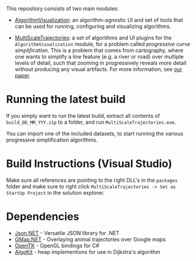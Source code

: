 This repository consists of two main modules:

- [AlgorithmVisualization](https://github.com/WimReddingius/MultiScaleTrajectories/wiki/AlgorithmVisualization): an algorithm-agnostic UI and set of tools that can be used for running, configuring and visualizing algorithms.

- [MultiScaleTrajectories](https://github.com/WimReddingius/MultiScaleTrajectories/wiki/MultiScaleTrajectories): a set of algorithms and UI plugins for the `AlgorithmVisualization` module, for a problem called *progressive curve simplification*. This is a problem that comes from cartography, where one wants to simplify a line feature (e.g. a river or road) over multiple levels of detail, such that zooming in progressively reveals more detail without producing any visual artifacts. For more information, see [our paper](https://authors.elsevier.com/c/1aYZX3IVmUNvfo).

# Running the latest build
If you simply want to run the latest build, extract all contents of `build_DD_MM_YYY.zip` to a folder, and run `MultiScaleTrajectories.exe`.

You can import one of the included datasets, to start running the various progressive simplification algorithms.

# Build Instructions (Visual Studio)

Make sure all references are pointing to the right DLL's in the `packages` folder and make sure to right click `MultiScaleTrajectories -> Set as StartUp Project` in the solution explorer. 

# Dependencies
  - [Json.NET](https://www.newtonsoft.com/json) - Versatile JSON library for .NET
  - [GMap.NET](https://github.com/radioman/greatmaps) - Overlaying animal trajectories over Google maps
  - [OpenTK](https://opentk.net/) - OpenGL bindings for C#
  - [AlgoKit](https://github.com/pgolebiowski/algo-kit) - heap implementions for use in Dijkstra's algorithm
